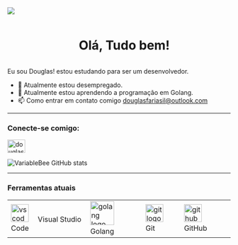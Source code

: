 <!--divisor-->
<img src="https://user-images.githubusercontent.com/73097560/115834477-dbab4500-a447-11eb-908a-139a6edaec5c.gif">

<!--título-->

<div id="user-content-toc">
  <ul align="center">
    <summary><h1 style="display: inline-block"> Olá, Tudo bem!</h1></summary>
</div>

<p>
    Eu sou Douglas! estou estudando para ser um desenvolvedor.

  - 🔭 Atualmente estou desempregado.
  - 🌱 Atualmente estou aprendendo a programação em Golang.
  - 📫 Como entrar em contato comigo douglasfariasil@outlook.com
</p>

<hr/>
<h3 align="left">Conecte-se comigo:</h3>
<p align="left">
<a href="https://linkedin.com/in/douglas fariasil" target="blank"><img align="center" src="https://raw.githubusercontent.com/rahuldkjain/github-profile-readme-generator/master/src/images/icons/Social/linked-in-alt.svg" alt="douglas fariasil" height="30" width="40" /></a>
</p>

<!-- GithubStats -->
![VariableBee GitHub stats](https://github-readme-stats.vercel.app/api?username=douglasfariasil&show_icons=true&theme=gotham)

</p>
<hr/>
<h3>Ferramentas atuais</h3>
<table>
  <tbody>
    <tr>
      
 <td>
        <img
          src="https://cdn.simpleicons.org/visualstudiocode/007ACC"
          height="40"
          alt="vscode logo"
        />
        <img width="12" /> Visual Studio Code
      </td>
  <td> 
        <img
          src="https://cdn.jsdelivr.net/gh/devicons/devicon@latest/icons/go/go-original-wordmark.svg"
          height="54"
          alt="golang logo"
        />
        <img width="12" /> Golang
      </td>
 <td>
        <img
          src="https://cdn.jsdelivr.net/gh/devicons/devicon/icons/git/git-original.svg"
          height="40"
          alt="git logo"
        />
        <img width="12" /> Git
      </td>
  <td>
        <img
          src="https://skillicons.dev/icons?i=github"
          height="40"
          alt="github logo"
        />
        <img width="12" /> GitHub
      </td>
  
